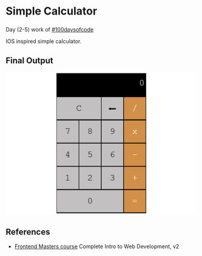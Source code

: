 # Simple Calculator
###
Day (2-5) work of [#100daysofcode](https://twitter.com/hashtag/100DaysOfCode?src=hashtag_click)

IOS inspired simple calculator. 

## Final Output
![Working Calculator!](./img/calculator.jpg "Calculator")

## References
- [Frontend Masters course](https://frontendmasters.com/courses/web-development-v2/) Complete Intro to Web Development, v2